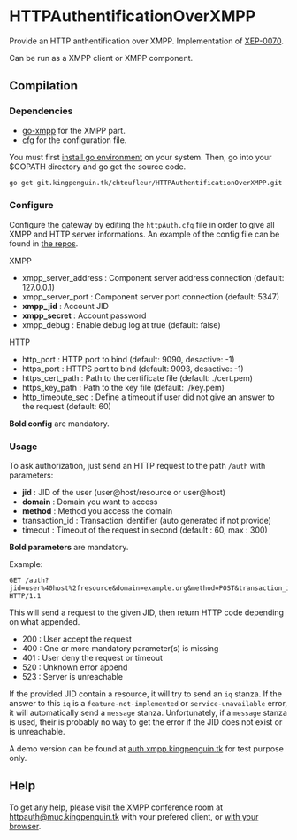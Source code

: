 # HTTPAuthentificationOverXMPP

Provide an HTTP anthentification over XMPP. Implementation of [XEP-0070](https://xmpp.org/extensions/xep-0070.html).

Can be run as a XMPP client or XMPP component.


## Compilation
### Dependencies

 * [go-xmpp](https://git.kingpenguin.tk/chteufleur/go-xmpp) for the XMPP part.
 * [cfg](https://github.com/jimlawless/cfg) for the configuration file.

You must first [install go environment](https://golang.org/doc/install) on your system.
Then, go into your $GOPATH directory and go get the source code.
```sh
go get git.kingpenguin.tk/chteufleur/HTTPAuthentificationOverXMPP.git
```

### Configure
Configure the gateway by editing the ``httpAuth.cfg`` file in order to give all XMPP and HTTP server informations.
An example of the config file can be found in [the repos](https://git.kingpenguin.tk/chteufleur/HTTPAuthentificationOverXMPP/src/master/httpAuth.cfg).

XMPP
 * xmpp_server_address : Component server address connection (default: 127.0.0.1)
 * xmpp_server_port : Component server port connection (default: 5347)
 * __xmpp_jid__ : Account JID
 * __xmpp_secret__ : Account password
 * xmpp_debug : Enable debug log at true (default: false)

HTTP
 * http_port : HTTP port to bind (default: 9090, desactive: -1)
 * https_port : HTTPS port to bind (default: 9093, desactive: -1)
 * https_cert_path : Path to the certificate file (default: ./cert.pem)
 * https_key_path : Path to the key file (default: ./key.pem)
 * http_timeoute_sec : Define a timeout if user did not give an answer to the request (default: 60)

__Bold config__ are mandatory.

### Usage
To ask authorization, just send an HTTP request to the path ``/auth`` with parameters:
 * __jid__ : JID of the user (user@host/resource or user@host)
 * __domain__ : Domain you want to access
 * __method__ : Method you access the domain
 * transaction_id : Transaction identifier (auto generated if not provide)
 * timeout : Timeout of the request in second (default : 60, max : 300)

__Bold parameters__ are mandatory.

Example:
```
GET /auth?jid=user%40host%2fresource&domain=example.org&method=POST&transaction_id=WhatEverYouWant&timeout=120 HTTP/1.1
```

This will send a request to the given JID, then return HTTP code depending on what appended.
 * 200 : User accept the request
 * 400 : One or more mandatory parameter(s) is missing
 * 401 : User deny the request or timeout
 * 520 : Unknown error append
 * 523 : Server is unreachable


If the provided JID contain a resource, it will try to send an ``iq`` stanza.
If the answer to this ``iq`` is a ``feature-not-implemented`` or ``service-unavailable`` error,
it will automatically send a ``message`` stanza. Unfortunately, if a ``message`` stanza is used,
their is probably no way to get the error if the JID does not exist or is unreachable.


A demo version can be found at [auth.xmpp.kingpenguin.tk](http://auth.xmpp.kingpenguin.tk) for test purpose only.


## Help
To get any help, please visit the XMPP conference room at [httpauth@muc.kingpenguin.tk](xmpp://httpauth@muc.kingpenguin.tk?join) with your prefered client, or [with your browser](https://jappix.kingpenguin.tk/?r=httpauth@muc.kingpenguin.tk).
